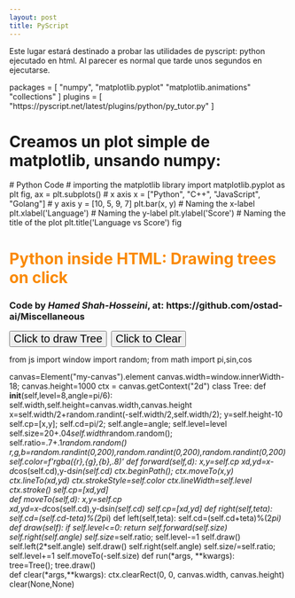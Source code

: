 ```yaml
---
layout: post
title: PyScript
---
```


Este lugar estará destinado a probar las utilidades de pyscript: python ejecutado en html. Al parecer es normal que tarde unos segundos en ejecutarse.

<html>
<head>
<!--code at: https://github.com/ostad-ai/Miscellaneous-->
<script defer src="https://pyscript.net/alpha/pyscript.min.js"></script>

<py-config>
    packages = [
        "numpy",
        "matplotlib.pyplot"
        "matplotlib.animations"
        "collections"
    ]
    plugins = [
        "https://pyscript.net/latest/plugins/python/py_tutor.py"
    ]
</py-config>
<!--
py-env preinstala una libreria externa, se demora en cargar
<py-env>
- sentence-transformers
</py-env>
-->
</head>

<body>

<div class="mydiv" id="py-out"></div>

<h1> Creamos un plot simple de matplotlib, unsando numpy:</h1>

<div id="plot-python">
</div>

<py-script output="plot-python">
    # Python Code
    # importing the matplotlib library
    import matplotlib.pyplot as plt
    fig, ax = plt.subplots()
    # x axis
    x = ["Python", "C++", "JavaScript", "Golang"]
    # y axis
    y = [10, 5, 9, 7]
    plt.bar(x, y)
    # Naming the x-label
    plt.xlabel('Language')
    # Naming the y-label
    plt.ylabel('Score')
    # Naming the title of the plot
    plt.title('Language vs Score')
    fig
</py-script>


<h1 style="color:#fa8900;">Python inside HTML: Drawing trees on click</h1>
<h3>Code by <i>Hamed Shah-Hosseini</i>, at: https://github.com/ostad-ai/Miscellaneous </h3>

<button style="font-size:20px" id="mybutton" pys-onClick="run">Click to draw Tree</button>&nbsp;
<button style="font-size:20px" id="mybutton2" pys-onClick="clear">Click to Clear</button>

<div><canvas id="my-canvas"></canvas></div>

<py-script>
from js import window
import random; 
from math import pi,sin,cos

canvas=Element("my-canvas").element
canvas.width=window.innerWidth-18; canvas.height=1000
ctx = canvas.getContext("2d")
class Tree:
    def __init__(self,level=8,angle=pi/6):
        self.width,self.height=canvas.width,canvas.height    
        x=self.width/2+random.randint(-self.width/2,self.width/2); y=self.height-10
        self.cp=[x,y]; self.cd=pi/2; self.angle=angle; self.level=level
        self.size=20+.04*self.width*random.random(); self.ratio=.7+.1*random.random() 
        r,g,b=random.randint(0,200),random.randint(0,200),random.randint(0,200)
        self.color=f'rgba({r},{g},{b},.8)' 
    def forward(self,d):
        x,y=self.cp
        xd,yd=x-d*cos(self.cd),y-d*sin(self.cd)
        ctx.beginPath();
        ctx.moveTo(x,y)
        ctx.lineTo(xd,yd)
        ctx.strokeStyle=self.color
        ctx.lineWidth=self.level
        ctx.stroke()
        self.cp=[xd,yd]     
    def moveTo(self,d):
        x,y=self.cp   
        xd,yd=x-d*cos(self.cd),y-d*sin(self.cd)
        self.cp=[xd,yd]
    def right(self,teta):
        self.cd=(self.cd-teta)%(2*pi)
    def left(self,teta):
        self.cd=(self.cd+teta)%(2*pi)
    def draw(self):
        if self.level<=0: return
        self.forward(self.size)
        self.right(self.angle)
        self.size*=self.ratio; self.level-=1
        self.draw()
        self.left(2*self.angle)
        self.draw()
        self.right(self.angle)
        self.size/=self.ratio; self.level+=1
        self.moveTo(-self.size)
def run(*args, **kwargs):    
    tree=Tree(); tree.draw()    
def clear(*args,**kwargs):
    ctx.clearRect(0, 0, canvas.width, canvas.height)
clear(None,None)
</py-script>


</body>
</html>



